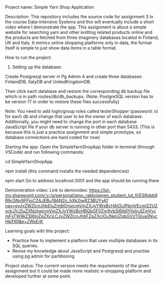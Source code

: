Project name: Simple Yarn Shop Application

Description:
This repository includes the source code for assignment 3 in the course Data-Intensive Systems and this will eventually include a short video where I demonstrate the app.
This assignment is about a simple website for searching yarn and other knitting related products online and the products are fetched from three imaginery databases located in Finland, UK and Italy. It mimics online shopping platforms only in data, the format itself is simple to just show data items in a table format. 

How to run the project: 
1. Setting up the database:  

Create Postgresql server in Pg Admin 4 and create three databases: FinlandDB, ItalyDB and UnitedKingdomDB.  

Then click each database and restore the corresponding db backup file which is in path routes/db/db_backups. (Note: PostgreSQL version has to be version 17 in order to restore these files successfully)  

Note: You need to add login/group roles called testerShopper (password: x) for each db and change that user to be the owner of each database. Additionally, you might need to change the port in each database JavaScript file if your db server is running in other port than 5433. (This is because this is just a practice assignment and simple prototype, so database connections are hard coded for now)  

Starting the app:
Open the SimpleYarnShopApp folder in terminal (through VSCode) and run following commands: 

cd SimpleYarnShopApp 

npm install (this command installs the needed dependencies) 

npm start
Go to address localhost:3001 and the app should be running there

Demonstration video: 
Link to demovideo: https://lut-my.sharepoint.com/:v:/g/personal/aino_rakkolainen_student_lut_fi/ESRsbb9R9c5Nv9FFioCZAJEBu18AN2n_hXk2iwRZ3BUYvA?nav=eyJyZWZlcnJhbEluZm8iOnsicmVmZXJyYWxBcHAiOiJPbmVEcml2ZUZvckJ1c2luZXNzIiwicmVmZXJyYWxBcHBQbGF0Zm9ybSI6IldlYiIsInJlZmVycmFsTW9kZSI6InZpZXciLCJyZWZlcnJhbFZpZXciOiJNeUZpbGVzTGlua0NvcHkifX0&e=ZWsErK 

Learning goals with this project: 
- Practice how to implement a platform that uses multiple databases in its SQL queries.
- Revise my knowledge about JavaScript and Postgresql and practise using pg admin for partitioning

Project status:
  The current version meets the requirements of the given assignment but it could be made more realistic e-shopping platform and developed further at some point. 
